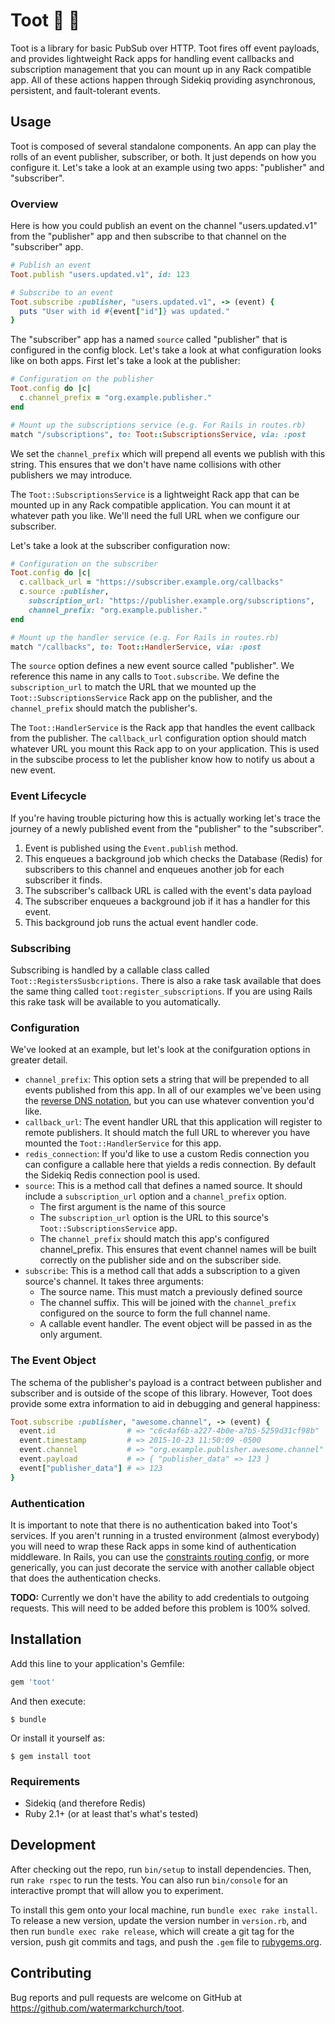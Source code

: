 # Toot :postal_horn: :dash:

Toot is a library for basic PubSub over HTTP. Toot fires off event
payloads, and provides lightweight Rack apps for handling event callbacks and
subscription management that you can mount up in any Rack compatible
app. All of these actions happen through Sidekiq providing asynchronous,
persistent, and fault-tolerant events.

## Usage

Toot is composed of several standalone components. An app can play the
rolls of an event publisher, subscriber, or both. It just depends on how
you configure it. Let's take a look at an example using two apps:
"publisher" and "subscriber".

### Overview

Here is how you could publish an event on the channel "users.updated.v1"
from the "publisher" app and then subscribe to that channel on the
"subscriber" app.

```ruby
# Publish an event
Toot.publish "users.updated.v1", id: 123

# Subscribe to an event
Toot.subscribe :publisher, "users.updated.v1", -> (event) {
  puts "User with id #{event["id"]} was updated."
}
```

The "subscriber" app has a named `source` called "publisher" that is
configured in the config block. Let's take a look at what configuration
looks like on both apps. First let's take a look at the publisher:

```ruby
# Configuration on the publisher
Toot.config do |c|
  c.channel_prefix = "org.example.publisher."
end

# Mount up the subscriptions service (e.g. For Rails in routes.rb)
match "/subscriptions", to: Toot::SubscriptionsService, via: :post
```

We set the `channel_prefix` which will prepend all events we publish
with this string. This ensures that we don't have name collisions with
other publishers we may introduce.

The `Toot::SubscriptionsService` is a lightweight Rack app that can be
mounted up in any Rack compatible application. You can mount it at
whatever path you like. We'll need the full URL when we configure our
subscriber.

Let's take a look at the subscriber configuration now:

```ruby
# Configuration on the subscriber
Toot.config do |c|
  c.callback_url = "https://subscriber.example.org/callbacks"
  c.source :publisher,
    subscription_url: "https://publisher.example.org/subscriptions",
    channel_prefix: "org.example.publisher."
end

# Mount up the handler service (e.g. For Rails in routes.rb)
match "/callbacks", to: Toot::HandlerService, via: :post
```

The `source` option defines a new event source called "publisher". We
reference this name in any calls to `Toot.subscribe`. We define the
`subscription_url` to match the URL that we mounted up the
`Toot::SubscriptionsService` Rack app on the publisher, and the
`channel_prefix` should match the publisher's.

The `Toot::HandlerService` is the Rack app that handles the event
callback from the publisher. The `callback_url` configuration option
should match whatever URL you mount this Rack app to on your
application. This is used in the subscibe process to let the publisher
know how to notify us about a new event.

### Event Lifecycle

If you're having trouble picturing how this is actually working let's
trace the journey of a newly published event from the "publisher" to the
"subscriber".

1. Event is published using the `Event.publish` method.
2. This enqueues a background job which checks the Database (Redis) for
   subscribers to this channel and enqueues another job for each
   subscriber it finds.
3. The subscriber's callback URL is called with the event's data payload
4. The subscriber enqueues a background job if it has a handler for this
   event.
5. This background job runs the actual event handler code.

### Subscribing

Subscribing is handled by a callable class called
`Toot::RegistersSusbcriptions`. There is also a rake task available that
does the same thing called `toot:register_subscriptions`. If you are
using Rails this rake task will be available to you automatically.

### Configuration

We've looked at an example, but let's look at the conifguration options
in greater detail.

* `channel_prefix`: This option sets a string that will be prepended to
  all events published from this app. In all of our examples we've been
  using the [reverse DNS notation][1], but you can use whatever
  convention you'd like.
* `callback_url`: The event handler URL that this application will
  register to remote publishers. It should match the full URL to
  wherever you have mounted the `Toot::HandlerService` for this app.
* `redis_connection`: If you'd like to use a custom Redis connection you
  can configure a callable here that yields a redis connection. By
  default the Sidekiq Redis connection pool is used.
* `source`: This is a method call that defines a named source. It should
  include a `subscription_url` option and a `channel_prefix` option.
  * The first argument is the name of this source
  * The `subscription_url` option is the URL to this source's
    `Toot::SubscriptionsService` app.
  * The `channel_prefix` should match this app's configured
    channel_prefix. This ensures that event channel names will be built
    correctly on the publisher side and on the subscriber side.
* `subscribe`: This is a method call that adds a subscription to a given
  source's channel. It takes three arguments:
  * The source name. This must match a previously defined source
  * The channel suffix. This will be joined with the `channel_prefix`
    configured on the source to form the full channel name.
  * A callable event handler. The event object will be passed in as the
    only argument.

### The Event Object

The schema of the publisher's payload is a contract between publisher
and subscriber and is outside of the scope of this library. However,
Toot does provide some extra information to aid in debugging and general
happiness:

```ruby
Toot.subscribe :publisher, "awesome.channel", -> (event) {
  event.id                # => "c6c4af6b-a227-4b0e-a7b5-5259d31cf98b"
  event.timestamp         # => 2015-10-23 11:50:09 -0500
  event.channel           # => "org.example.publisher.awesome.channel"
  event.payload           # => { "publisher_data" => 123 }
  event["publisher_data"] # => 123
}
```

### Authentication

It is important to note that there is no authentication baked into
Toot's services. If you aren't running in a trusted environment (almost
everybody) you will need to wrap these Rack apps in some kind of
authentication middleware. In Rails, you can use the [constraints
routing config][2], or more generically, you can just decorate the
service with another callable object that does the authentication
checks.

**TODO:** Currently we don't have the ability to add credentials to
outgoing requests. This will need to be added before this problem is
100% solved.

## Installation

Add this line to your application's Gemfile:

```ruby
gem 'toot'
```

And then execute:

    $ bundle

Or install it yourself as:

    $ gem install toot

### Requirements

* Sidekiq (and therefore Redis)
* Ruby 2.1+ (or at least that's what's tested)

## Development

After checking out the repo, run `bin/setup` to install dependencies.
Then, run `rake rspec` to run the tests. You can also run `bin/console`
for an interactive prompt that will allow you to experiment.

To install this gem onto your local machine, run `bundle exec rake
install`. To release a new version, update the version number in
`version.rb`, and then run `bundle exec rake release`, which will create
a git tag for the version, push git commits and tags, and push the
`.gem` file to [rubygems.org](https://rubygems.org).

## Contributing

Bug reports and pull requests are welcome on GitHub at https://github.com/watermarkchurch/toot.

[1]: https://en.wikipedia.org/wiki/Reverse_domain_name_notation
[2]: http://guides.rubyonrails.org/routing.html#advanced-constraints
